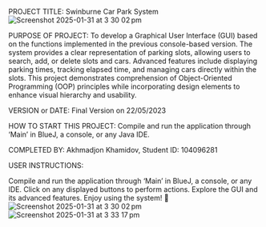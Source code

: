 PROJECT TITLE:
Swinburne Car Park System
![Screenshot 2025-01-31 at 3 30 02 pm](https://github.com/user-attachments/assets/8ed3449d-1856-48de-b8c5-4bc913e071a3)

PURPOSE OF PROJECT:
To develop a Graphical User Interface (GUI) based on the functions implemented in the previous console-based version. The system provides a clear representation of parking slots, allowing users to search, add, or delete slots and cars. Advanced features include displaying parking times, tracking elapsed time, and managing cars directly within the slots. This project demonstrates comprehension of Object-Oriented Programming (OOP) principles while incorporating design elements to enhance visual hierarchy and usability.

VERSION or DATE:
Final Version on 22/05/2023

HOW TO START THIS PROJECT:
Compile and run the application through ‘Main’ in BlueJ, a console, or any Java IDE.

COMPLETED BY:
Akhmadjon Khamidov, Student ID: 104096281

USER INSTRUCTIONS:

Compile and run the application through ‘Main’ in BlueJ, a console, or any IDE.
Click on any displayed buttons to perform actions.
Explore the GUI and its advanced features.
Enjoy using the system! 🚗
![Screenshot 2025-01-31 at 3 30 02 pm](https://github.com/user-attachments/assets/8ed3449d-1856-48de-b8c5-4bc913e071a3)
![Screenshot 2025-01-31 at 3 33 17 pm](https://github.com/user-attachments/assets/b6183e18-0955-4e1f-8107-880c6675b94d)


